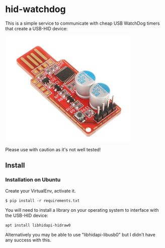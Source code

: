 # hid-watchdog

This is a simple service to communicate with cheap USB WatchDog timers that create a USB-HID device:

![USB HID "v5" Watchdog Timer](docs/usb-hid-watchdog-v5.jpg)

Please use with caution as it's not well tested!

## Install

### Installation on Ubuntu

Create your VirtualEnv, activate it.

```
$ pip install -r requirements.txt
```

You will need to install a library on your operating system to interface with the USB-HID device:

```
apt install libhidapi-hidraw0
```

Alternatively you may be able to use "libhidapi-libusb0" but I didn't have any success with this.
